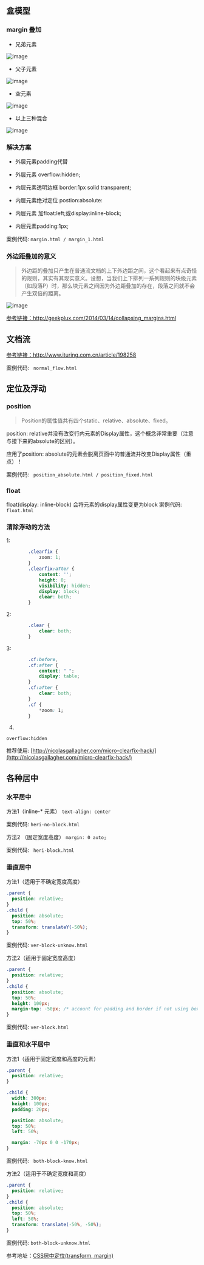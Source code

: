 ## 盒模型
### margin 叠加

- 兄弟元素

![image](http://ogmu8h0g3.bkt.clouddn.com/illustrationCollapsingct_css_margin_collapsing_example_1.gif)

- 父子元素

![image](http://ogmu8h0g3.bkt.clouddn.com/illustrationCollapsingct_css_margin_collapsing_example_2.gif)

- 空元素

![image](http://ogmu8h0g3.bkt.clouddn.com/illustrationCollapsingct_css_margin_collapsing_example_3.gif)

- 以上三种混合

![image](http://ogmu8h0g3.bkt.clouddn.com/illustrationCollapsingct_css_margin_collapsing_example_4.gif)

### 解决方案
- 外层元素padding代替
- 外层元素 overflow:hidden;

- 内层元素透明边框 border:1px solid transparent;
- 内层元素绝对定位 postion:absolute:
- 内层元素 加float:left;或display:inline-block;
- 内层元素padding:1px;

案例代码: `margin.html / margin_1.html`

### 外边距叠加的意义

> 外边距的叠加只产生在普通流文档的上下外边距之间，这个看起来有点奇怪的规则，其实有其现实意义。设想，当我们上下排列一系列规则的块级元素（如段落P）时，那么块元素之间因为外边距叠加的存在，段落之间就不会产生双倍的距离。 

![image](http://ogmu8h0g3.bkt.clouddn.com/ct_css_margin_collapsing.gif)

[参考链接：](http://geekplux.com/2014/03/14/collapsing_margins.html)http://geekplux.com/2014/03/14/collapsing_margins.html

## 文档流 

[参考链接：](http://www.ituring.com.cn/article/198258)http://www.ituring.com.cn/article/198258

案例代码: ` normal_flow.html`

## 定位及浮动
### position

> Position的属性值共有四个static、relative、absolute、fixed。

position: relative并没有改变行内元素的Display属性，这个概念非常重要（注意与接下来的absolute的区别）。

应用了position: absolute的元素会脱离页面中的普通流并改变Display属性（重点）！

案例代码: ` position_absolute.html / position_fixed.html`

### float
float(display: inline-block)
会将元素的display属性变更为block
案例代码: ` float.html`

### 清除浮动的方法
1:
```css
        .clearfix {
            zoom: 1;
        }
        .clearfix:after {
            content: '';
            height: 0;
            visibility: hidden;
            display: block;
            clear: both;
        }
```
2:
```css
        .clear {
            clear: both;
        }
```
3:
```css
        .cf:before,
        .cf:after {
            content: " ";
            display: table;
        }
        .cf:after {
            clear: both;
        }
        .cf {
            *zoom: 1;
        }
```
4. 
`overflow:hidden`

推荐使用:
[http://nicolasgallagher.com/micro-clearfix-hack/](http://nicolasgallagher.com/micro-clearfix-hack/)

## 各种居中


### 水平居中
方法1（inline-* 元素）
`text-align: center`

案例代码: `heri-no-block.html`

方法2 （固定宽度高度）
`margin: 0 auto;`

案例代码: ` heri-block.html`

### 垂直居中


方法1（适用于不确定宽度高度）
```css
.parent {
  position: relative;
}
.child {
  position: absolute;
  top: 50%;
  transform: translateY(-50%);
}
```

案例代码: `ver-block-unknow.html`

方法2（适用于固定宽度高度）
```css
.parent {
  position: relative;
}
.child {
  position: absolute;
  top: 50%;
  height: 100px;
  margin-top: -50px; /* account for padding and border if not using box-sizing: border-box; */
}
```

案例代码: `ver-block.html`

### 垂直和水平居中

方法1（适用于固定宽度和高度的元素）
```css
.parent {
  position: relative;
}
```
```css
.child {
  width: 300px;
  height: 100px;
  padding: 20px;

  position: absolute;
  top: 50%;
  left: 50%;

  margin: -70px 0 0 -170px;
}
```

案例代码: ` both-block-know.html`

方法2（适用于不确定宽度和高度）
```css
.parent {
  position: relative;
}
.child {
  position: absolute;
  top: 50%;
  left: 50%;
  transform: translate(-50%, -50%);
}
```

案例代码: `both-block-unknow.html`

参考地址：[CSS居中定位(transform, margin)](https://css-tricks.com/centering-css-complete-guide/)
